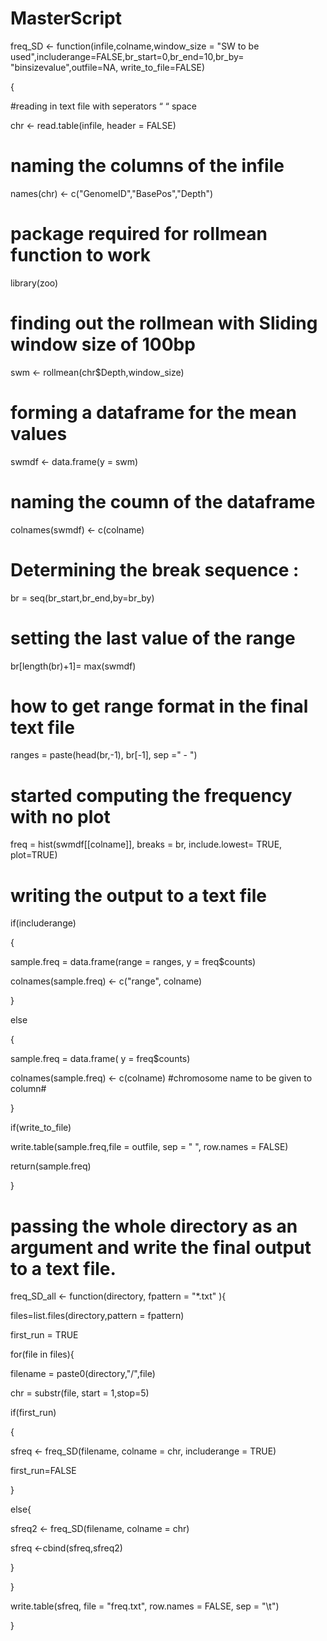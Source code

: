 # MasterScript 

freq_SD <- function(infile,colname,window_size = "SW to be used",includerange=FALSE,br_start=0,br_end=10,br_by= "binsizevalue",outfile=NA, write_to_file=FALSE)

{

 #reading in text file with seperators “ “ space

chr <- read.table(infile, header = FALSE)

# naming the columns of the infile

names(chr) <- c("GenomeID","BasePos","Depth")

# package required for rollmean function to work 

library(zoo) 

# finding out the rollmean with Sliding window size of 100bp 

swm <- rollmean(chr$Depth,window_size)

# forming a dataframe for the mean values 

swmdf <- data.frame(y = swm)

# naming the coumn of the dataframe

colnames(swmdf) <- c(colname)

# Determining the break sequence :

br = seq(br_start,br_end,by=br_by)

# setting the last value of the range

br[length(br)+1]= max(swmdf)

# how to get range format in the final text file 

ranges = paste(head(br,-1), br[-1], sep =" - ")

# started computing the frequency with no plot

freq = hist(swmdf[[colname]], breaks = br, include.lowest= TRUE, plot=TRUE)

# writing the output to a text file

if(includerange)

{

sample.freq = data.frame(range = ranges, y = freq$counts)

colnames(sample.freq) <- c("range", colname)

}

else

{

sample.freq = data.frame( y = freq$counts)

colnames(sample.freq) <- c(colname)    #chromosome name to be given to column#

}

if(write_to_file)

write.table(sample.freq,file = outfile, sep = " ", row.names = FALSE)



return(sample.freq)

}

# passing the whole directory as an argument and write the final output to a text file.

freq_SD_all <- function(directory, fpattern = "*.txt" ){

files=list.files(directory,pattern = fpattern)

first_run = TRUE

for(file in files){

filename = paste0(directory,"/",file)

chr = substr(file, start = 1,stop=5)

if(first_run)

{

sfreq <- freq_SD(filename, colname = chr, includerange = TRUE)

first_run=FALSE

}

else{

sfreq2 <- freq_SD(filename, colname = chr)

sfreq <-cbind(sfreq,sfreq2)

}

}

write.table(sfreq, file = "freq.txt", row.names = FALSE, sep = "\t")

}


